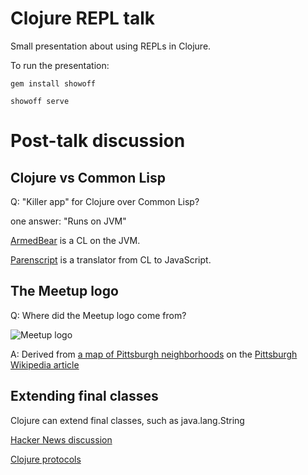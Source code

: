 # Clojure REPL talk

Small presentation about using REPLs in Clojure.

To run the presentation:

    gem install showoff

    showoff serve

# Post-talk discussion

## Clojure vs Common Lisp

Q: "Killer app" for Clojure over Common Lisp?

one answer: "Runs on JVM"

[ArmedBear](http://common-lisp.net/project/armedbear/) is a CL on the JVM.

[Parenscript](http://common-lisp.net/project/parenscript/) is a translator from CL to JavaScript.

## The Meetup logo

Q: Where did the Meetup logo come from?

![Meetup logo](http://photos3.meetupstatic.com/photos/event/2/8/e/a/global_13450474.jpeg)

A: Derived from [a map of Pittsburgh neighborhoods](http://upload.wikimedia.org/wikipedia/commons/c/c0/Pittsburgh_Pennsylvania_neighborhoods.svg) on the [Pittsburgh Wikipedia article](http://en.wikipedia.org/wiki/Pittsburgh)

## Extending final classes

Clojure can extend final classes, such as java.lang.String

[Hacker News discussion](http://news.ycombinator.com/item?id=1285039)

[Clojure protocols](http://clojure.org/protocols)
